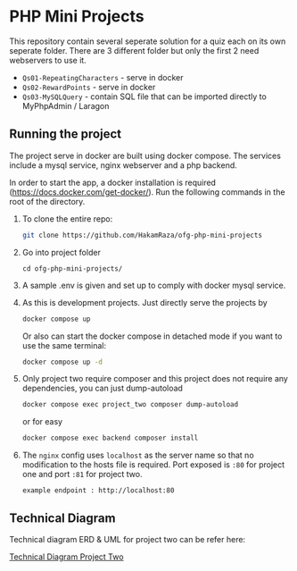 # PHP Mini Projects

This repository contain several seperate solution for a quiz each on its own seperate folder.
There are 3 different folder but only the first 2 need webservers to use it.

- `Qs01-RepeatingCharacters` - serve in docker
- `Qs02-RewardPoints` - serve in docker
- `Qs03-MySQLQuery` - contain SQL file that can be imported directly to MyPhpAdmin / Laragon

## Running the project

The project serve in docker are built using docker compose. The services include a mysql service, nginx webserver and a php backend.

In order to start the app, a docker installation is required (https://docs.docker.com/get-docker/). Run the following commands in the root of the directory.

1. To clone the entire repo:

   ```bash
   git clone https://github.com/HakamRaza/ofg-php-mini-projects

   ```

2. Go into project folder

   ```
   cd ofg-php-mini-projects/
   ```

3. A sample .env is given and set up to comply with docker mysql service.

4. As this is development projects. Just directly serve the projects by

   ```bash
   docker compose up
   ```

   Or also can start the docker compose in detached mode if you want to use the same terminal:

   ```bash
   docker compose up -d
   ```

5. Only project two require composer and this project does not require any dependencies, you can just dump-autoload

   ```bash
   docker compose exec project_two composer dump-autoload
   ```

   or for easy

   ```bash
   docker compose exec backend composer install
   ```

6. The `nginx` config uses `localhost` as the server name so that no modification to the hosts file is required.
   Port exposed is `:80` for project one and port `:81` for project two.
   ```
   example endpoint : http://localhost:80
   ```

## Technical Diagram

Technical diagram ERD & UML for project two can be refer here:

[Technical Diagram Project Two](https://drive.google.com/file/d/10_ZHEzq-1f3q4DZ4I_ybKcj7vbdn92mc/view)
